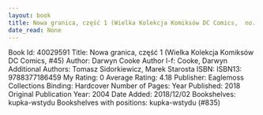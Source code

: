 ```yaml
---
layout: book
title: Nowa granica, część 1 (Wielka Kolekcja Komiksów DC Comics,  no. 45)
date_read: None
---
```


Book Id: 40029591
Title: Nowa granica, część 1 (Wielka Kolekcja Komiksów DC Comics, #45)
Author: Darwyn Cooke
Author l-f: Cooke, Darwyn
Additional Authors: Tomasz Sidorkiewicz, Marek Starosta
ISBN: 
ISBN13: 9788377186459
My Rating: 0
Average Rating: 4.18
Publisher: Eaglemoss Collections
Binding: Hardcover
Number of Pages: 
Year Published: 2018
Original Publication Year: 2004
Date Added: 2018/12/02
Bookshelves: kupka-wstydu
Bookshelves with positions: kupka-wstydu (#835)


